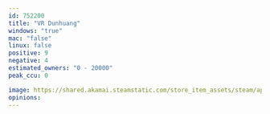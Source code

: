```yaml
---
id: 752200
title: "VR Dunhuang"
windows: "true"
mac: "false"
linux: false
positive: 9
negative: 4
estimated_owners: "0 - 20000"
peak_ccu: 0

image: https://shared.akamai.steamstatic.com/store_item_assets/steam/apps/752200/header.jpg?t=1541652819
opinions:
---
```

